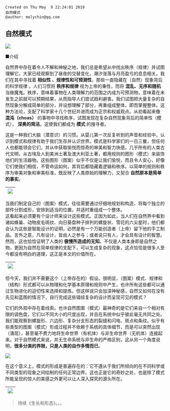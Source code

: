 ```
Created on Thu May  9 22:24:01 2019
自然模式
@author: molychin@qq.com
```
## 自然模式

![](res/pin_002.png)

■介绍

自然界中存在着令人不解和神秘之地，我们总是希望从中找出秩序（规律）并试图理解它。大家已经观察到了昼夜的交替变化，潮汐涨落与月亮盈亏的息息相关。我们在其中寻找着 **相似性 、规律性和可预测性**，那些一直隐藏在（自然）现象背后的科学规律 。人们习惯将 **秩序和规律** 视为上帝的秉性，而将 **混乱、无序和随机** 当做魔鬼。秩序，意味着事物在人类理解力的范围之内成为可预测物，意味着在未发生之前就可以预期结果，从而指导人们尝试趋利避害。我们试图把大量复杂的自然现象分解成简单的部分，并设想理解了部分，再重组成整体，即而掌握整体。这种方法论，支配了科学家十几个世纪并进而成为正宗和权威观点。从初看起来像 **混沌（choas）** 的事物中寻找秩序，试图发现在复杂自然现象背后的简单性（模式）， **深奥的简洁**。这使我们都成为 **模式** 的搜寻者。

这是一种我们大脑（潜意识）的习惯。从婴儿第一次反复听到的声音和经验中，认识到模式和规律有助于我们生存并认识世界。模式是科学家们的一日三餐，但任何人也都能领会它们，并从中获取愉悦而惊奇的审美和智力快感。几乎所有的人类古代文明，从古埃及人到美洲土著及澳大利亚土著，都用规则的图形（模式）来装饰他们的生活器物。这些图形（图案）似乎不仅是让我们愉悦，而且令人安心，好像它们使我们相信，不管命运如何，其背后都隐藏着逻辑和秩序。以简单的规则和秩序为审美对象和审美标准，既反映了人类原始的理解力，又契合 **自然原本是简单的事实**。

|![](res/pin_004.jpg)|
|---|

当我们制定自己的（图案）模式，往往需要通过仔细地规划和构造，将每个独立的部件分割成形，安排到适当的位置，并适时重组成一个整体。  
这看起来必须要有个设计师来设计这些模式。正因为如此，当人们在自然界中看到诸如蜂巢、动物皮毛斑纹、向日葵盘种子排列的螺旋状、雪花的六尖星时，他们都会认为这些是智能设计的证明，必然是有一个万能创造者（上帝）留下他的手工制品。言外之意，凡有设计，皆由人之参与；或者说只有人，才会具有设计的智慧。然而，这也恰恰证明了人类的 **傲慢所造成的无知**。不仅是人类本身即是自然之物，更因为自然在简单规律的支配下，可以生成复杂的现象，这点恰恰是很多人至今都没有明白的道理，这正是本文的价值所在。

|![](res/pin_005.jpg)|
|---|

但今天，我们并不需要这个（上帝存在的）假设。很明显，（图案）模式、规律和（结构）形式都可以从物理和化学基本原理和规则中产生，也许所有这些都可以通过生物进化的迫切性来选择和提炼。但这样说只会加深神秘感，自然又如何在没有先见和蓝图的情况下，自行完成这些错综复杂的设计而呈现可见的模式？

它们的外观中存在着线索。也许自然图案（模式）最神奇的是它们来自一个相对有限的调色盘，它们以不同大小的尺度出现，并且在系统中似乎彼此毫无共同之处。我们能观察到螺旋形、六边形、复杂分支形态的裂缝和闪电、斑点和条纹。似乎有些类型的图案（模式）形成过程并不依赖于系统的具体细节，而是可以突然出现（涌现），甚至毫不费力地将生命世界（有机体）与非生命世界（无机体）连接起来。对于自然模式来说，并无生命系统与非生命的严格区别，这从另一个角度说明，**很多分类的界限，只是人类的自作多情而已**。

![](res/pin_006.jpg)

在这个意义上，模式的形成是普遍存在的：它不遵从于我们所倾向的在不同科学或不同类型的现象之间绘制的任何正常边界。这也正是它的奇妙之处，也是除了模式所能呈现的惊人的美感之外更可以让人深入探究的源头所在。

|![](res/pin_003.png)|
|---|

>待续《生长和形态》。。。
